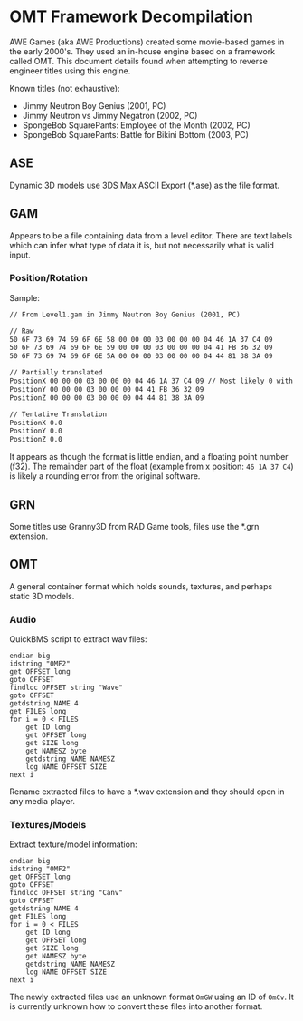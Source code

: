 # OMT Framework Decompilation

AWE Games (aka AWE Productions) created some movie-based games in the early 2000's. They used an in-house engine based on a framework called OMT. This document details found when attempting to reverse engineer titles using this engine.

Known titles (not exhaustive):

- Jimmy Neutron Boy Genius (2001, PC)
- Jimmy Neutron vs Jimmy Negatron (2002, PC)
- SpongeBob SquarePants: Employee of the Month (2002, PC)
- SpongeBob SquarePants: Battle for Bikini Bottom (2003, PC)

## ASE

Dynamic 3D models use 3DS Max ASCII Export (*.ase) as the file format.

## GAM

Appears to be a file containing data from a level editor. There are text labels which can infer what type of data it is, but not necessarily what is valid input.

### Position/Rotation

Sample:

```txt
// From Level1.gam in Jimmy Neutron Boy Genius (2001, PC)

// Raw
50 6F 73 69 74 69 6F 6E 58 00 00 00 03 00 00 00 04 46 1A 37 C4 09
50 6F 73 69 74 69 6F 6E 59 00 00 00 03 00 00 00 04 41 FB 36 32 09
50 6F 73 69 74 69 6F 6E 5A 00 00 00 03 00 00 00 04 44 81 38 3A 09

// Partially translated
PositionX 00 00 00 03 00 00 00 04 46 1A 37 C4 09 // Most likely 0 with rounding error
PositionY 00 00 00 03 00 00 00 04 41 FB 36 32 09
PositionZ 00 00 00 03 00 00 00 04 44 81 38 3A 09

// Tentative Translation
PositionX 0.0
PositionY 0.0
PositionZ 0.0
```

It appears as though the format is little endian, and a floating point number (f32). The remainder part of the float (example from x position: `46 1A 37 C4`) is likely a rounding error from the original software.

## GRN

Some titles use Granny3D from RAD Game tools, files use the *.grn extension.

## OMT

A general container format which holds sounds, textures, and perhaps static 3D models.

### Audio

QuickBMS script to extract wav files:

```bms
endian big
idstring "0MF2"
get OFFSET long
goto OFFSET
findloc OFFSET string "Wave"
goto OFFSET
getdstring NAME 4
get FILES long
for i = 0 < FILES
    get ID long
    get OFFSET long
    get SIZE long
    get NAMESZ byte
    getdstring NAME NAMESZ
    log NAME OFFSET SIZE
next i
```

Rename extracted files to have a *.wav extension and they should open in any media player.

### Textures/Models

Extract texture/model information:

```bms
endian big
idstring "0MF2"
get OFFSET long
goto OFFSET
findloc OFFSET string "Canv"
goto OFFSET
getdstring NAME 4
get FILES long
for i = 0 < FILES
    get ID long
    get OFFSET long
    get SIZE long
    get NAMESZ byte
    getdstring NAME NAMESZ
    log NAME OFFSET SIZE
next i
```

The newly extracted files use an unknown format `OmGW` using an ID of `OmCv`. It is currently unknown how to convert these files into another format.
